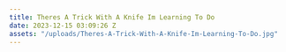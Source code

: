 ```yaml
---
title: Theres A Trick With A Knife Im Learning To Do
date: 2023-12-15 03:09:26 Z
assets: "/uploads/Theres-A-Trick-With-A-Knife-Im-Learning-To-Do.jpg"
---
```


